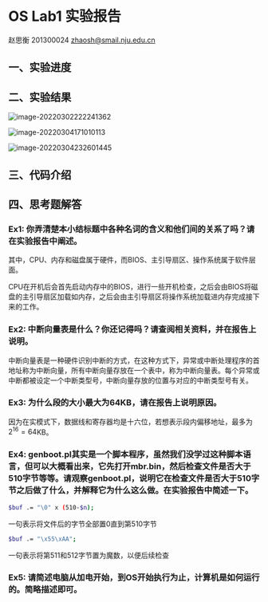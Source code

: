 # OS Lab1 实验报告

赵思衡     201300024     zhaosh@smail.nju.edu.cn

## 一、实验进度



## 二、实验结果



![image-20220302222241362](/home/siheng/.config/Typora/typora-user-images/image-20220302222241362.png)



![image-20220304171010113](/home/siheng/.config/Typora/typora-user-images/image-20220304171010113.png)

![image-20220304232601445](/home/siheng/.config/Typora/typora-user-images/image-20220304232601445.png)

## 三、代码介绍





## 四、思考题解答

### Ex1: 你弄清楚本⼩结标题中各种名词的含义和他们间的关系了吗？请在实验报告中阐述。

其中，CPU、内存和磁盘属于硬件，而BIOS、主引导扇区、操作系统属于软件层面。

CPU在开机后会首先启动内存中的BIOS，进行一些开机检查，之后会由BIOS将磁盘的主引导扇区加载如内存，之后会由主引导扇区将操作系统加载进内存完成接下来的工作。



### Ex2: 中断向量表是什么？你还记得吗？请查阅相关资料，并在报告上说明。

中断向量表是一种硬件识别中断的方式，在这种方式下，异常或中断处理程序的首地址称为中断向量，所有中断向量存放在一个表中，称为中断向量表。每个异常或中断都被设定一个中断类型号，中断向量存放的位置与对应的中断类型号有关。



### Ex3: 为什么段的⼤⼩最⼤为64KB，请在报告上说明原因。

因为在实模式下，数据线和寄存器均是十六位，若想表示段内偏移地址，最多为$2^{16}=64$KB。



### Ex4: genboot.pl其实是⼀个脚本程序，虽然我们没学过这种脚本语⾔，但可以⼤概看出来，它先打开mbr.bin，然后检查⽂件是否⼤于510字节等等。请观察genboot.pl，说明它在检查⽂件是否⼤于510字节之后做了什么，并解释它为什么这么做。在实验报告中简述⼀下。

```bash
$buf .= "\0" x (510-$n);
```

一句表示将文件后的字节全部置0直到第510字节



```bash
$buf .= "\x55\xAA";
```

一句表示将第511和512字节置为魔数，以便后续检查



### Ex5: 请简述电脑从加电开始，到OS开始执⾏为⽌，计算机是如何运⾏的。简略描述即可。

